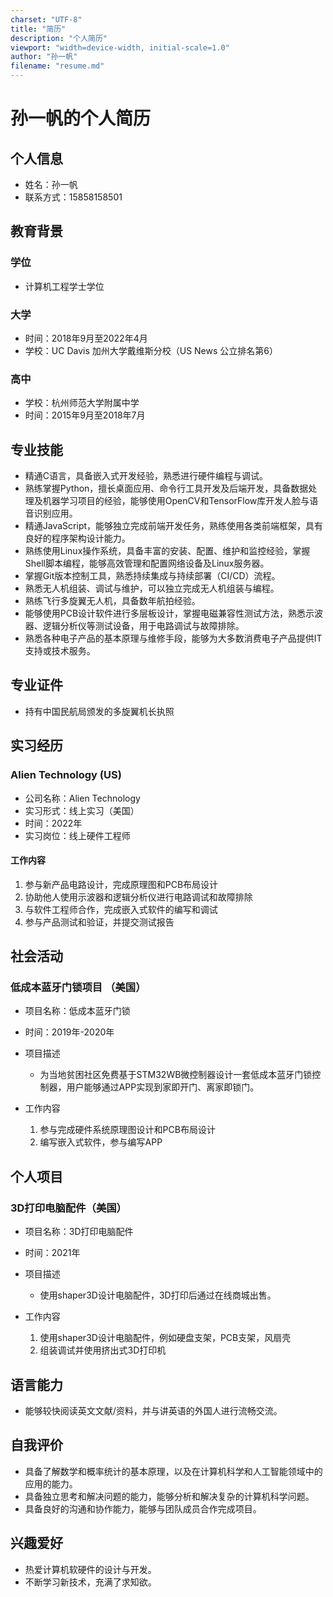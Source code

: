 ```yaml
---
charset: "UTF-8"
title: "简历"
description: "个人简历"
viewport: "width=device-width, initial-scale=1.0"
author: "孙一帆"
filename: "resume.md"
---
```


# 孙一帆的个人简历

## 个人信息

- 姓名：孙一帆
- 联系方式：15858158501

## 教育背景

### 学位

- 计算机工程学士学位

### 大学

- 时间：2018年9月至2022年4月
- 学校：UC Davis 加州大学戴维斯分校（US News 公立排名第6）

### 高中

- 学校：杭州师范大学附属中学
- 时间：2015年9月至2018年7月

## 专业技能

- 精通C语言，具备嵌入式开发经验，熟悉进行硬件编程与调试。
- 熟练掌握Python，擅长桌面应用、命令行工具开发及后端开发，具备数据处理及机器学习项目的经验，能够使用OpenCV和TensorFlow库开发人脸与语音识别应用。
- 精通JavaScript，能够独立完成前端开发任务，熟练使用各类前端框架，具有良好的程序架构设计能力。
- 熟练使用Linux操作系统，具备丰富的安装、配置、维护和监控经验，掌握Shell脚本编程，能够高效管理和配置网络设备及Linux服务器。
- 掌握Git版本控制工具，熟悉持续集成与持续部署（CI/CD）流程。
- 熟悉无人机组装、调试与维护，可以独立完成无人机组装与编程。
- 熟练飞行多旋翼无人机，具备数年航拍经验。
- 能够使用PCB设计软件进行多层板设计，掌握电磁兼容性测试方法，熟悉示波器、逻辑分析仪等测试设备，用于电路调试与故障排除。
- 熟悉各种电子产品的基本原理与维修手段，能够为大多数消费电子产品提供IT支持或技术服务。

## 专业证件

- 持有中国民航局颁发的多旋翼机长执照

## 实习经历

### Alien Technology (US)

- 公司名称：Alien Technology
- 实习形式：线上实习（美国）
- 时间：2022年
- 实习岗位：线上硬件工程师

#### 工作内容

1. 参与新产品电路设计，完成原理图和PCB布局设计
2. 协助他人使用示波器和逻辑分析仪进行电路调试和故障排除
3. 与软件工程师合作，完成嵌入式软件的编写和调试
4. 参与产品测试和验证，并提交测试报告

## 社会活动

### 低成本蓝牙门锁项目 （美国）

- 项目名称：低成本蓝牙门锁
- 时间：2019年-2020年

- 项目描述
  
  - 为当地贫困社区免费基于STM32WB微控制器设计一套低成本蓝牙门锁控制器，用户能够通过APP实现到家即开门、离家即锁门。

- 工作内容

  1. 参与完成硬件系统原理图设计和PCB布局设计
  2. 编写嵌入式软件，参与编写APP

## 个人项目

### 3D打印电脑配件（美国）

- 项目名称：3D打印电脑配件
- 时间：2021年

- 项目描述
  
  - 使用shaper3D设计电脑配件，3D打印后通过在线商城出售。

- 工作内容

  1. 使用shaper3D设计电脑配件，例如硬盘支架，PCB支架，风扇壳
  2. 组装调试并使用挤出式3D打印机

## 语言能力

- 能够较快阅读英文文献/资料，并与讲英语的外国人进行流畅交流。

## 自我评价

- 具备了解数学和概率统计的基本原理，以及在计算机科学和人工智能领域中的应用的能力。
- 具备独立思考和解决问题的能力，能够分析和解决复杂的计算机科学问题。
- 具备良好的沟通和协作能力，能够与团队成员合作完成项目。

## 兴趣爱好

- 热爱计算机软硬件的设计与开发。
- 不断学习新技术，充满了求知欲。
